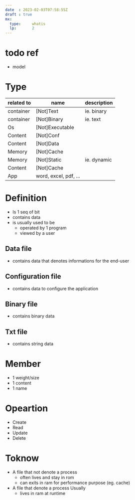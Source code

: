 ```yaml
---
date  : 2023-02-03T07:58:55Z
draft : true
mx:  
  type:     whatis
  lp:       2
---
```


# todo ref 
- model

# Type
|related to|name|description|
|-|-|-|
|container|[Not]Text|ie. binary
|container|[Not]Binary|ie. text
|Os|[Not]Executable|
|Content|[Not]Conf|
|Content|[Not]Data|
|Memory|[Not]Cache|
|Memory|[Not]Static|ie. dynamic
|Content|[Not]Cache|
|App|word, excel, pdf, ...|

# Definition
- Is 1 seq of bit
- contains data
- is usually used to be 
  - operated by 1 program
  - viewed by a user

## Data file
- contains data that denotes informations for the end-user
## Configuration file
- contains data to configure the application
## Binary file
- contains binary data
## Txt file
- contains string data
# Member
- 1 weight/size
- 1 content
- 1 name


# Opeartion
- Create
- Read
- Update
- Delete

# Toknow
- A file that not denote a process 
  - often lives and stay in rom
  - can exits in ram for performance purpose (eg. cache)
- A file that denote a process Usually
  - lives in ram at runtime 
